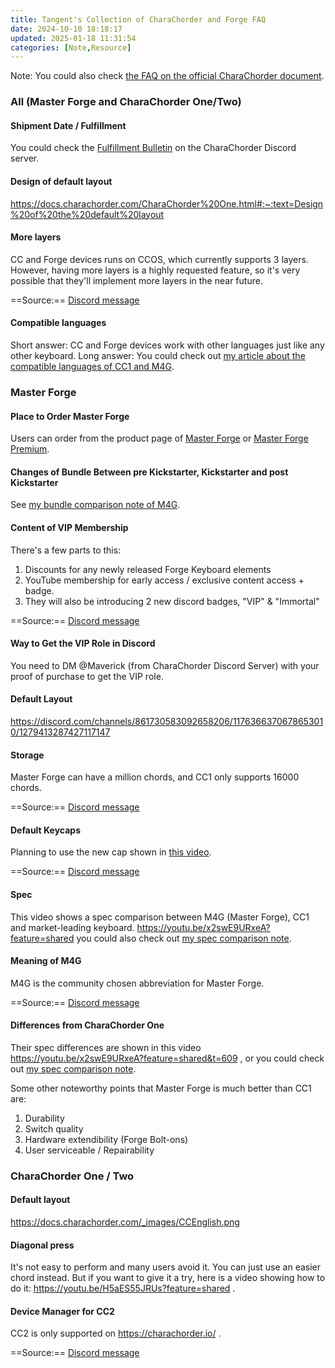 ```yaml
---
title: Tangent's Collection of CharaChorder and Forge FAQ
date: 2024-10-10 18:18:17
updated: 2025-01-18 11:31:54
categories: [Note,Resource]
---
```

Note: You could also check [the FAQ on the official CharaChorder document](https://docs.charachorder.com/FAQs.html).


### All (Master Forge and CharaChorder One/Two)

#### Shipment Date / Fulfillment

You could check the [Fulfillment Bulletin](https://discord.com/channels/861730583092658206/1300502365702586521) on the CharaChorder Discord server.

#### Design of default layout

https://docs.charachorder.com/CharaChorder%20One.html#:~:text=Design%20of%20the%20default%20layout

#### More layers

CC and Forge devices runs on CCOS, which currently supports 3 layers. However, having more layers is a highly requested feature, so it's very possible that they'll implement more layers in the near future.

==Source:== [Discord message](https://discord.com/channels/861730583092658206/1176366370678653010/1287904186473779322)

#### Compatible languages 

Short answer: CC and Forge devices work with other languages just like any other keyboard.
Long answer: You could check out <a href="{% post_path tangent-s-explanation-to-the-compatible-languages-of-charachorder-one-charachorder-two-and-master-forge %}">my article about the compatible languages of CC1 and M4G</a>.

### Master Forge

#### Place to Order Master Forge

Users can order from the product page of [Master Forge](https://forgekeyboard.com/products/master-forge) or [Master Forge Premium](https://forgekeyboard.com/products/master-forge-premium).

#### Changes of Bundle Between pre Kickstarter, Kickstarter and post Kickstarter

See <a href="{% post_path tangent-s-bundle-comparison-note-of-master-forge %}">my bundle comparison note of M4G</a>.

#### Content of VIP Membership

There's a few parts to this:
1. Discounts for any newly released Forge Keyboard elements
2. YouTube membership for early access / exclusive content access + badge.
3. They will also be introducing 2 new discord badges, "VIP" & "Immortal"

==Source:== [Discord message](https://discord.com/channels/861730583092658206/1176366370678653010/1278025573620519065)

#### Way to Get the VIP Role in Discord

You need to DM @Maverick (from CharaChorder Discord Server) with your proof of purchase to get the VIP role.

#### Default Layout

https://discord.com/channels/861730583092658206/1176366370678653010/1279413287427117147

#### Storage

Master Forge can have a million chords, and CC1 only supports 16000 chords.

==Source:== [Discord message](https://youtu.be/x2swE9URxeA?feature=shared&t=178)

#### Default Keycaps

Planning to use the new cap shown in [this video](https://youtu.be/8px7PLQuOkA?feature=shared&t=407). 

==Source:== [Discord message](https://discord.com/channels/861730583092658206/894760876727472178/1295785195219193886)

#### Spec

This video shows a spec comparison between M4G (Master Forge), CC1 and market-leading keyboard. https://youtu.be/x2swE9URxeA?feature=shared you could also check out <a href="{% post_path tangent-s-unofficial-spec-comparison-note-of-charachorder-devices-master-forge-and-svalboard %}">my spec comparison note</a>.

#### Meaning of M4G

M4G is the community chosen abbreviation for Master Forge.

==Source:== [Discord message](https://discord.com/channels/861730583092658206/894760876727472178/1294087476272435220)

#### Differences from CharaChorder One

Their spec differences are shown in this video  https://youtu.be/x2swE9URxeA?feature=shared&t=609 , or you could check out <a href="{% post_path tangent-s-unofficial-spec-comparison-note-of-charachorder-devices-master-forge-and-svalboard %}">my spec comparison note</a>.

Some other noteworthy points that Master Forge is much better than CC1 are:

1. Durability
2. Switch quality
3. Hardware extendibility (Forge Bolt-ons)
4. User serviceable / Repairability

### CharaChorder One / Two

#### Default layout

https://docs.charachorder.com/_images/CCEnglish.png

#### Diagonal press

It's not easy to perform and many users avoid it. You can just use an easier chord instead. But if you want to give it a try, here is a video showing how to do it: https://youtu.be/H5aES55JRUs?feature=shared . 

#### Device Manager for CC2

CC2 is only supported on https://charachorder.io/ .

==Source:== [Discord message](https://discord.com/channels/861730583092658206/1300831235928621098/1303559373250887720)
